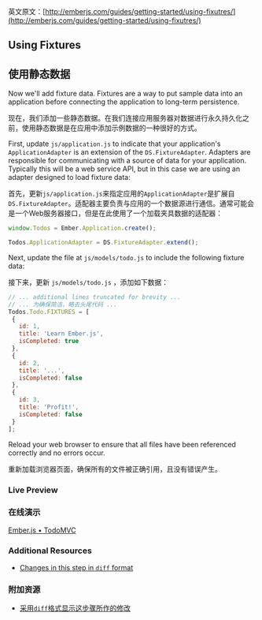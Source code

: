 英文原文：[http://emberjs.com/guides/getting-started/using-fixutres/](http://emberjs.com/guides/getting-started/using-fixutres/)

## Using Fixtures

## 使用静态数据

Now we'll add fixture data. Fixtures are a way to put sample data into an application before connecting the application to long-term persistence.

现在，我们添加一些静态数据。在我们连接应用服务器对数据进行永久持久化之前，使用静态数据是在应用中添加示例数据的一种很好的方式。

First, update `js/application.js` to indicate that your application's `ApplicationAdapter`
is an extension of the `DS.FixtureAdapter`. Adapters are responsible for communicating with a source of data for your application. Typically this will be a web service API, but in this case we are using an adapter designed to load fixture data:

首先，更新`js/application.js`来指定应用的`ApplicationAdapter`是扩展自`DS.FixtureAdapter`。适配器主要负责与应用的一个数据源进行通信。通常可能会是一个Web服务器接口，但是在此使用了一个加载夹具数据的适配器：

```javascript
window.Todos = Ember.Application.create();

Todos.ApplicationAdapter = DS.FixtureAdapter.extend();
```

Next, update the file at `js/models/todo.js` to include the following fixture data:

接下来，更新 `js/models/todo.js` ，添加如下数据：

```javascript
// ... additional lines truncated for brevity ...
// ... 为确保简洁，略去头尾代码 ...
Todos.Todo.FIXTURES = [
 {
   id: 1,
   title: 'Learn Ember.js',
   isCompleted: true
 },
 {
   id: 2,
   title: '...',
   isCompleted: false
 },
 {
   id: 3,
   title: 'Profit!',
   isCompleted: false
 }
];
```

Reload your web browser to ensure that all files have been referenced correctly and no errors occur.

重新加载浏览器页面，确保所有的文件被正确引用，且没有错误产生。

### Live Preview
### 在线演示
<a class="jsbin-embed" href="http://jsbin.com/Ovuw/1/embed?live">Ember.js • TodoMVC</a><script src="http://static.jsbin.com/js/embed.js"></script>

### Additional Resources

  * [Changes in this step in `diff` format](https://github.com/emberjs/quickstart-code-sample/commit/a586fc9de92cad626ea816e9bb29445525678098)

### 附加资源

  * [采用`diff`格式显示这步骤所作的修改](https://github.com/emberjs/quickstart-code-sample/commit/a586fc9de92cad626ea816e9bb29445525678098)
